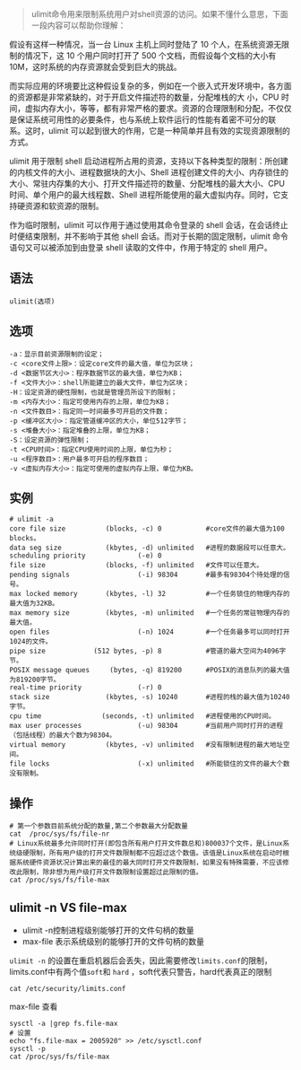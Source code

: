 > ulimit命令用来限制系统用户对shell资源的访问。如果不懂什么意思，下面一段内容可以帮助你理解：

假设有这样一种情况，当一台 Linux 主机上同时登陆了 10 个人，在系统资源无限制的情况下，这 10 个用户同时打开了 500 个文档，而假设每个文档的大小有 10M，这时系统的内存资源就会受到巨大的挑战。

而实际应用的环境要比这种假设复杂的多，例如在一个嵌入式开发环境中，各方面的资源都是非常紧缺的，对于开启文件描述符的数量，分配堆栈的大 小，CPU 时间，虚拟内存大小，等等，都有非常严格的要求。资源的合理限制和分配，不仅仅是保证系统可用性的必要条件，也与系统上软件运行的性能有着密不可分的联 系。这时，ulimit 可以起到很大的作用，它是一种简单并且有效的实现资源限制的方式。

ulimit 用于限制 shell 启动进程所占用的资源，支持以下各种类型的限制：所创建的内核文件的大小、进程数据块的大小、Shell 进程创建文件的大小、内存锁住的大小、常驻内存集的大小、打开文件描述符的数量、分配堆栈的最大大小、CPU 时间、单个用户的最大线程数、Shell 进程所能使用的最大虚拟内存。同时，它支持硬资源和软资源的限制。

作为临时限制，ulimit 可以作用于通过使用其命令登录的 shell 会话，在会话终止时便结束限制，并不影响于其他 shell 会话。而对于长期的固定限制，ulimit 命令语句又可以被添加到由登录 shell 读取的文件中，作用于特定的 shell 用户。

语法
---
    ulimit(选项)

选项
---
    -a：显示目前资源限制的设定；
    -c <core文件上限>：设定core文件的最大值，单位为区块；
    -d <数据节区大小>：程序数据节区的最大值，单位为KB；
    -f <文件大小>：shell所能建立的最大文件，单位为区块；
    -H：设定资源的硬性限制，也就是管理员所设下的限制；
    -m <内存大小>：指定可使用内存的上限，单位为KB；
    -n <文件数目>：指定同一时间最多可开启的文件数；
    -p <缓冲区大小>：指定管道缓冲区的大小，单位512字节；
    -s <堆叠大小>：指定堆叠的上限，单位为KB；
    -S：设定资源的弹性限制；
    -t <CPU时间>：指定CPU使用时间的上限，单位为秒；
    -u <程序数目>：用户最多可开启的程序数目；
    -v <虚拟内存大小>：指定可使用的虚拟内存上限，单位为KB。
实例
---
    # ulimit -a
    core file size          (blocks, -c) 0           #core文件的最大值为100 blocks。
    data seg size           (kbytes, -d) unlimited   #进程的数据段可以任意大。
    scheduling priority             (-e) 0
    file size               (blocks, -f) unlimited   #文件可以任意大。
    pending signals                 (-i) 98304       #最多有98304个待处理的信号。
    max locked memory       (kbytes, -l) 32          #一个任务锁住的物理内存的最大值为32KB。
    max memory size         (kbytes, -m) unlimited   #一个任务的常驻物理内存的最大值。
    open files                      (-n) 1024        #一个任务最多可以同时打开1024的文件。
    pipe size            (512 bytes, -p) 8           #管道的最大空间为4096字节。
    POSIX message queues     (bytes, -q) 819200      #POSIX的消息队列的最大值为819200字节。
    real-time priority              (-r) 0
    stack size              (kbytes, -s) 10240       #进程的栈的最大值为10240字节。
    cpu time               (seconds, -t) unlimited   #进程使用的CPU时间。
    max user processes              (-u) 98304       #当前用户同时打开的进程（包括线程）的最大个数为98304。
    virtual memory          (kbytes, -v) unlimited   #没有限制进程的最大地址空间。
    file locks                      (-x) unlimited   #所能锁住的文件的最大个数没有限制。


操作
---

    # 第一个参数目前系统分配的数量,第二个参数最大分配数量
    cat  /proc/sys/fs/file-nr
    # Linux系统最多允许同时打开(即包含所有用户打开文件数总和)800037个文件，是Linux系统级硬限制，所有用户级的打开文件数限制都不应超过这个数值。该值是Linux系统在启动时根据系统硬件资源状况计算出来的最佳的最大同时打开文件数限制，如果没有特殊需要，不应该修改此限制，除非想为用户级打开文件数限制设置超过此限制的值。
    cat /proc/sys/fs/file-max

ulimit -n VS file-max
----

- ulimit -n控制进程级别能够打开的文件句柄的数量
- max-file 表示系统级别的能够打开的文件句柄的数量

`ulimit -n` 的设置在重启机器后会丢失，因此需要修改`limits.conf`的限制，limits.conf中有两个值`soft`和 `hard` ，soft代表只警告，hard代表真正的限制

    cat /etc/security/limits.conf

max-file 查看

    sysctl -a |grep fs.file-max
    # 设置
    echo "fs.file-max = 2005920" >> /etc/sysctl.conf  
    sysctl -p  
    cat /proc/sys/fs/file-max 